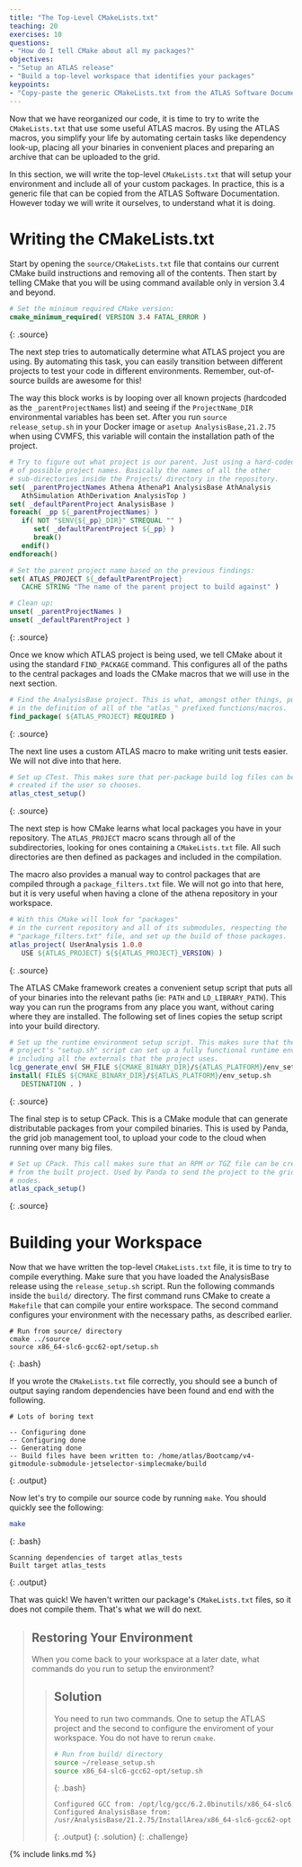 ```yaml
---
title: "The Top-Level CMakeLists.txt"
teaching: 20
exercises: 10
questions:
- "How do I tell CMake about all my packages?"
objectives:
- "Setup an ATLAS release"
- "Build a top-level workspace that identifies your packages"
keypoints:
- "Copy-paste the generic CMakeLists.txt from the ATLAS Software Documentation and place it inside the `source/` directory."
---
```


Now that we have reorganized our code, it is time to try to write the `CMakeLists.txt` that use some useful ATLAS macros. By using the ATLAS macros, you simplify your life by automating certain tasks like dependency look-up, placing all your binaries in convenient places and preparing an archive that can be uploaded to the grid.

In this section, we will write the top-level `CMakeLists.txt` that will setup your environment and include all of your custom packages. In practice, this is a generic file that can be copied from the ATLAS Software Documentation. However today we will write it ourselves, to understand what it is doing.

# Writing the CMakeLists.txt

Start by opening the `source/CMakeLists.txt` file that contains our current CMake build instructions and removing all of the contents. Then start by telling CMake that you will be using command available only in version 3.4 and beyond.

~~~cmake
# Set the minimum required CMake version:
cmake_minimum_required( VERSION 3.4 FATAL_ERROR )
~~~
{: .source}

The next step tries to automatically determine what ATLAS project you are using. By automating this task, you can easily transition between different projects to test your code in different environments. Remember, out-of-source builds are awesome for this!

The way this block works is by looping over all known projects (hardcoded as the `_parentProjectNames` list) and seeing if the `ProjectName_DIR` environmental variables has been set. After you run `source release_setup.sh` in your Docker image or `asetup AnalysisBase,21.2.75` when using CVMFS, this variable will contain the installation path of the project.

~~~cmake
# Try to figure out what project is our parent. Just using a hard-coded list
# of possible project names. Basically the names of all the other
# sub-directories inside the Projects/ directory in the repository.
set( _parentProjectNames Athena AthenaP1 AnalysisBase AthAnalysis
   AthSimulation AthDerivation AnalysisTop )
set( _defaultParentProject AnalysisBase )
foreach( _pp ${_parentProjectNames} )
   if( NOT "$ENV{${_pp}_DIR}" STREQUAL "" )
      set( _defaultParentProject ${_pp} )
      break()
   endif()
endforeach()

# Set the parent project name based on the previous findings:
set( ATLAS_PROJECT ${_defaultParentProject}
   CACHE STRING "The name of the parent project to build against" )

# Clean up:
unset( _parentProjectNames )
unset( _defaultParentProject )
~~~
{: .source}

Once we know which ATLAS project is being used, we tell CMake about it using the standard `FIND_PACKAGE` command. This configures all of the paths to the central packages and loads the CMake macros that we will use in the next section.

~~~cmake
# Find the AnalysisBase project. This is what, amongst other things, pulls
# in the definition of all of the "atlas_" prefixed functions/macros.
find_package( ${ATLAS_PROJECT} REQUIRED )
~~~
{: .source}

The next line uses a custom ATLAS macro to make writing unit tests easier. We will not dive into that here.

~~~cmake
# Set up CTest. This makes sure that per-package build log files can be
# created if the user so chooses.
atlas_ctest_setup()
~~~
{: .source}

The next step is how CMake learns what local packages you have in your repository. The `ATLAS_PROJECT` macro scans through all of the subdirectories, looking for ones containing a `CMakeLists.txt` file. All such directories are then defined as packages and included in the compilation.

The macro also provides a manual way to control packages that are compiled through a `package_filters.txt` file. We will not go into that here, but it is very useful when having a clone of the athena repository in your workspace.

~~~cmake
# With this CMake will look for "packages"
# in the current repository and all of its submodules, respecting the
# "package_filters.txt" file, and set up the build of those packages.
atlas_project( UserAnalysis 1.0.0
   USE ${ATLAS_PROJECT} ${${ATLAS_PROJECT}_VERSION} )
~~~
{: .source}

The ATLAS CMake framework creates a convenient setup script that puts all of your binaries into the relevant paths (ie: `PATH` and `LD_LIBRARY_PATH`). This way you can run the programs from any place you want, without caring where they are installed. The following set of lines copies the setup script into your build directory.

~~~cmake
# Set up the runtime environment setup script. This makes sure that the
# project's "setup.sh" script can set up a fully functional runtime environment,
# including all the externals that the project uses.
lcg_generate_env( SH_FILE ${CMAKE_BINARY_DIR}/${ATLAS_PLATFORM}/env_setup.sh )
install( FILES ${CMAKE_BINARY_DIR}/${ATLAS_PLATFORM}/env_setup.sh
   DESTINATION . )
~~~
{: .source}

The final step is to setup CPack. This is a CMake module that can generate distributable packages from your compiled binaries. This is used by Panda, the grid job management tool, to upload your code to the cloud when running over many big files.
~~~cmake
# Set up CPack. This call makes sure that an RPM or TGZ file can be created
# from the built project. Used by Panda to send the project to the grid worker
# nodes.
atlas_cpack_setup()
~~~
{: .source}

# Building your Workspace
Now that we have written the top-level `CMakeLists.txt` file, it is time to try to compile everything. Make sure that you have loaded the AnalysisBase release using the `release_setup.sh` script. Run the following commands inside the `build/` directory. The first command runs CMake to create a `Makefile` that can compile your entire workspace. The second command configures your environment with the necessary paths, as described earlier.

~~~shell
# Run from source/ directory
cmake ../source
source x86_64-slc6-gcc62-opt/setup.sh
~~~
{: .bash}

If you wrote the `CMakeLists.txt` file correctly, you should see a bunch of output saying random dependencies have been found and end with the following.

~~~
# Lots of boring text

-- Configuring done
-- Configuring done
-- Generating done
-- Build files have been written to: /home/atlas/Bootcamp/v4-gitmodule-submodule-jetselector-simplecmake/build
~~~
{: .output}

Now let's try to compile our source code by running `make`. You should quickly see the following:
~~~bash
make
~~~
{: .bash}

~~~
Scanning dependencies of target atlas_tests
Built target atlas_tests
~~~
{: .output}

That was quick! We haven't written our package's `CMakeLists.txt` files, so it does not compile them. That's what we will do next.

> ## Restoring Your Environment
>
> When you come back to your workspace at a later date, what commands do you run to setup the environment?
>
> > ## Solution
> >
> > You need to run two commands. One to setup the ATLAS project and the second to configure the enviroment of your workspace. You do not have to rerun `cmake`.
> >
> > ~~~bash
> > # Run from build/ directory
> > source ~/release_setup.sh 
> > source x86_64-slc6-gcc62-opt/setup.sh 
> > ~~~
> > {: .bash}
> >
> > ~~~
> > Configured GCC from: /opt/lcg/gcc/6.2.0binutils/x86_64-slc6
> > Configured AnalysisBase from: /usr/AnalysisBase/21.2.75/InstallArea/x86_64-slc6-gcc62-opt
> > ~~~
> > {: .output}
> {: .solution}
{: .challenge}


{% include links.md %}

